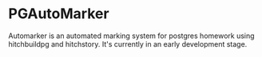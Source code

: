 # PGAutoMarker

Automarker is an automated marking system for postgres homework using hitchbuildpg and hitchstory.
It's currently in an early development stage.
